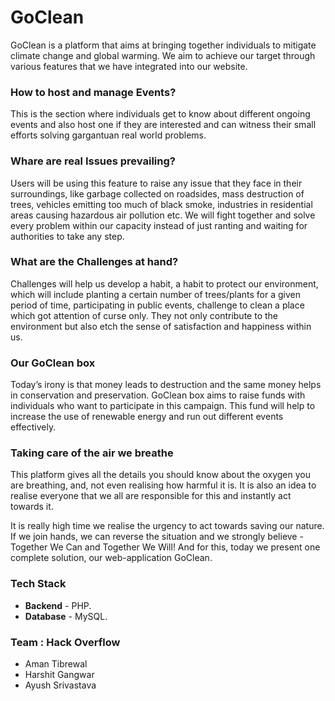 # GoClean
GoClean is a platform that aims at bringing together individuals to mitigate climate change and global warming. We aim to achieve our target through various features that we have integrated into our website.

### How to host and manage Events?
This is the section where individuals get to know about different ongoing events and also host one if they are interested and can witness their small efforts solving gargantuan real world problems.

### Whare are real Issues prevailing?
Users will be using this feature to raise any issue that they face in their surroundings, like garbage collected on roadsides, mass destruction of trees, vehicles emitting too much of black smoke, industries in residential areas causing hazardous air pollution etc. We will fight together and solve every problem within our capacity instead of just ranting and waiting for authorities to take any step.

### What are the Challenges at hand?
Challenges will help us develop a habit, a habit to protect our environment, which will include planting a certain number of trees/plants for a given period of time, participating in public events, challenge to clean a place which got attention of curse only. They not only contribute to the environment but also etch the sense of satisfaction and happiness within us.

### Our GoClean box
Today’s irony is that money leads to destruction and the same money helps in conservation and preservation. GoClean box aims to raise funds with individuals who want to participate in this campaign. This fund will help to increase the use of renewable energy and run out different events effectively.

### Taking care of the air we breathe
This platform gives all the details you should know about the oxygen you are breathing, and, not even realising how harmful it is. It is also an idea to realise everyone that we all are responsible for this and instantly act towards it.

It is really high time we realise the urgency to act towards saving our nature. If we join hands, we can reverse the situation and we strongly believe - Together We Can and Together We Will! And for this, today we present one complete solution, our web-application GoClean.

### Tech Stack
* **Backend** - PHP.
* **Database** - MySQL.

### Team : Hack Overflow
* Aman Tibrewal
* Harshit Gangwar
* Ayush Srivastava
